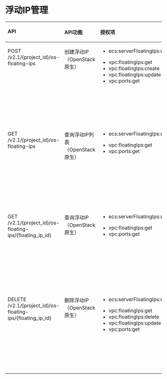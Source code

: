 # 浮动IP管理<a name="ZH-CN_TOPIC_0103072349"></a>

<a name="table597722943219"></a>
<table><thead align="left"><tr id="row20978132943210"><th class="cellrowborder" valign="top" width="35%" id="mcps1.1.5.1.1"><p id="p18978629163212"><a name="p18978629163212"></a><a name="p18978629163212"></a>API</p>
</th>
<th class="cellrowborder" valign="top" width="23.000000000000004%" id="mcps1.1.5.1.2"><p id="p10605125713535"><a name="p10605125713535"></a><a name="p10605125713535"></a>API功能</p>
</th>
<th class="cellrowborder" valign="top" width="21.000000000000004%" id="mcps1.1.5.1.3"><p id="p897882917325"><a name="p897882917325"></a><a name="p897882917325"></a>授权项</p>
</th>
<th class="cellrowborder" valign="top" width="21.000000000000004%" id="mcps1.1.5.1.4"><p id="p12155854174313"><a name="p12155854174313"></a><a name="p12155854174313"></a>授权作用域</p>
</th>
</tr>
</thead>
<tbody><tr id="row13978152915327"><td class="cellrowborder" valign="top" width="35%" headers="mcps1.1.5.1.1 "><p id="p881455273212"><a name="p881455273212"></a><a name="p881455273212"></a>POST /v2.1/{project_id}/os-floating-ips</p>
</td>
<td class="cellrowborder" valign="top" width="23.000000000000004%" headers="mcps1.1.5.1.2 "><p id="p7583154214413"><a name="p7583154214413"></a><a name="p7583154214413"></a>创建浮动IP（OpenStack原生）</p>
</td>
<td class="cellrowborder" valign="top" width="21.000000000000004%" headers="mcps1.1.5.1.3 "><a name="ul2814752173220"></a><a name="ul2814752173220"></a><ul id="ul2814752173220"><li>ecs:serverFloatingIps:use</li></ul>
<a name="ul881435216324"></a><a name="ul881435216324"></a><ul id="ul881435216324"><li>vpc:floatingIps:get</li><li>vpc:floatingIps:create</li><li>vpc:floatingIps:update</li><li>vpc:ports:get</li></ul>
</td>
<td class="cellrowborder" valign="top" width="21.000000000000004%" headers="mcps1.1.5.1.4 "><a name="ul355251692"></a><a name="ul355251692"></a><ul id="ul355251692"><li>支持：</li></ul>
<p id="p1255459915"><a name="p1255459915"></a><a name="p1255459915"></a>项目(Project)</p>
<p id="p10552051794"><a name="p10552051794"></a><a name="p10552051794"></a></p>
<a name="ul65575895"></a><a name="ul65575895"></a><ul id="ul65575895"><li>不支持：</li></ul>
<p id="p1171551096"><a name="p1171551096"></a><a name="p1171551096"></a>企业项目(Enterprise Project)</p>
</td>
</tr>
<tr id="row89781529103215"><td class="cellrowborder" valign="top" width="35%" headers="mcps1.1.5.1.1 "><p id="p581415527327"><a name="p581415527327"></a><a name="p581415527327"></a>GET /v2.1/{project_id}/os-floating-ips</p>
</td>
<td class="cellrowborder" valign="top" width="23.000000000000004%" headers="mcps1.1.5.1.2 "><p id="p0584742164410"><a name="p0584742164410"></a><a name="p0584742164410"></a>查询浮动IP列表（OpenStack原生）</p>
</td>
<td class="cellrowborder" valign="top" width="21.000000000000004%" headers="mcps1.1.5.1.3 "><a name="ul9814155217321"></a><a name="ul9814155217321"></a><ul id="ul9814155217321"><li>ecs:serverFloatingIps:use</li></ul>
<a name="ul3814155213214"></a><a name="ul3814155213214"></a><ul id="ul3814155213214"><li>vpc:floatingIps:get</li><li>vpc:ports:get</li></ul>
</td>
<td class="cellrowborder" valign="top" width="21.000000000000004%" headers="mcps1.1.5.1.4 "><a name="ul20485628171010"></a><a name="ul20485628171010"></a><ul id="ul20485628171010"><li>支持：</li></ul>
<p id="p850142820105"><a name="p850142820105"></a><a name="p850142820105"></a>项目(Project)</p>
<p id="p2501128141018"><a name="p2501128141018"></a><a name="p2501128141018"></a></p>
<a name="ul11501328201017"></a><a name="ul11501328201017"></a><ul id="ul11501328201017"><li>不支持：</li></ul>
<p id="p18501152813101"><a name="p18501152813101"></a><a name="p18501152813101"></a>企业项目(Enterprise Project)</p>
</td>
</tr>
<tr id="row18978329133213"><td class="cellrowborder" valign="top" width="35%" headers="mcps1.1.5.1.1 "><p id="p481419523322"><a name="p481419523322"></a><a name="p481419523322"></a>GET /v2.1/{project_id}/os-floating-ips/{floating_ip_id}</p>
</td>
<td class="cellrowborder" valign="top" width="23.000000000000004%" headers="mcps1.1.5.1.2 "><p id="p1758434224416"><a name="p1758434224416"></a><a name="p1758434224416"></a>查询浮动IP（OpenStack原生）</p>
</td>
<td class="cellrowborder" valign="top" width="21.000000000000004%" headers="mcps1.1.5.1.3 "><a name="ul081435217326"></a><a name="ul081435217326"></a><ul id="ul081435217326"><li>ecs:serverFloatingIps:use</li></ul>
<a name="ul188144526328"></a><a name="ul188144526328"></a><ul id="ul188144526328"><li>vpc:floatingIps:get</li><li>vpc:ports:get</li></ul>
</td>
<td class="cellrowborder" valign="top" width="21.000000000000004%" headers="mcps1.1.5.1.4 "><a name="ul1592210302105"></a><a name="ul1592210302105"></a><ul id="ul1592210302105"><li>支持：</li></ul>
<p id="p692211305107"><a name="p692211305107"></a><a name="p692211305107"></a>项目(Project)</p>
<p id="p992218302103"><a name="p992218302103"></a><a name="p992218302103"></a></p>
<a name="ul69220308107"></a><a name="ul69220308107"></a><ul id="ul69220308107"><li>不支持：</li></ul>
<p id="p12922430111014"><a name="p12922430111014"></a><a name="p12922430111014"></a>企业项目(Enterprise Project)</p>
</td>
</tr>
<tr id="row19781429183210"><td class="cellrowborder" valign="top" width="35%" headers="mcps1.1.5.1.1 "><p id="p181425219321"><a name="p181425219321"></a><a name="p181425219321"></a>DELETE /v2.1/{project_id}/os-floating-ips/{floating_ip_id}</p>
</td>
<td class="cellrowborder" valign="top" width="23.000000000000004%" headers="mcps1.1.5.1.2 "><p id="p3584124220448"><a name="p3584124220448"></a><a name="p3584124220448"></a>删除浮动IP（OpenStack原生）</p>
</td>
<td class="cellrowborder" valign="top" width="21.000000000000004%" headers="mcps1.1.5.1.3 "><a name="ul19814145233218"></a><a name="ul19814145233218"></a><ul id="ul19814145233218"><li>ecs:serverFloatingIps:use</li></ul>
<a name="ul7815152203218"></a><a name="ul7815152203218"></a><ul id="ul7815152203218"><li>vpc:floatingIps:get</li><li>vpc:floatingIps:delete</li><li>vpc:floatingIps:update</li><li>vpc:ports:get</li></ul>
</td>
<td class="cellrowborder" valign="top" width="21.000000000000004%" headers="mcps1.1.5.1.4 "><a name="ul1439117322109"></a><a name="ul1439117322109"></a><ul id="ul1439117322109"><li>支持：</li></ul>
<p id="p93911432201015"><a name="p93911432201015"></a><a name="p93911432201015"></a>项目(Project)</p>
<p id="p1039113221010"><a name="p1039113221010"></a><a name="p1039113221010"></a></p>
<a name="ul43911932131017"></a><a name="ul43911932131017"></a><ul id="ul43911932131017"><li>不支持：</li></ul>
<p id="p139112320101"><a name="p139112320101"></a><a name="p139112320101"></a>企业项目(Enterprise Project)</p>
</td>
</tr>
</tbody>
</table>

